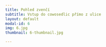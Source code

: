 ```yaml
---
title: Pohled zvenčí
subtitle: Vstup do cowosedlic přímo z ulice
layout: default
modal-id: 6
img: 6.jpg
thumbnail: 6-thumbnail.jpg

---
```

